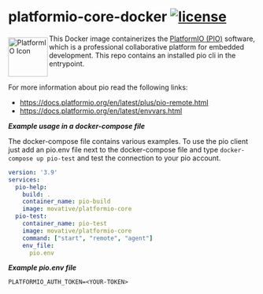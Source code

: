 # platformio-core-docker [![license](https://img.shields.io/badge/license-Apache_2.0-green.svg)](https://github.com/movative/platformio-core-docker/blob/main/LICENSE)
<img src="https://raw.githubusercontent.com/movative/platformio-core-docker/main/platformio.png" alt="PlatformIO Icon" align="left" height="80" width="80" vspace="6"/>

This Docker image containerizes the [PlatformIO (PIO)](https://docs.platformio.org/) software, which is a professional collaborative platform for embedded development. This repo contains an installed pio cli in the entrypoint.

<br>
For more information about pio read the following links:

- https://docs.platformio.org/en/latest/plus/pio-remote.html
- https://docs.platformio.org/en/latest/envvars.html

***Example usage in a docker-compose file***

The docker-compose file contains various examples.
To use the pio client just add an pio.env file next to the docker-compose file and type `docker-compose up pio-test` and test the connection to your pio account.

```yaml
version: '3.9'
services:
  pio-help:
    build: .
    container_name: pio-build
    image: movative/platformio-core
  pio-test:
    container_name: pio-test
    image: movative/platformio-core
    command: ["start", "remote", "agent"]
    env_file:
      pio.env
```

***Example pio.env file***

```shell
PLATFORMIO_AUTH_TOKEN=<YOUR-TOKEN>
```
